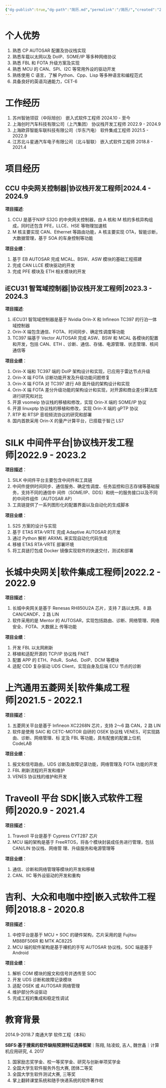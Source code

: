 ```yaml
---
{"dg-publish":true,"dg-path":"简历.md","permalink":"/简历/","created":"2023-09-06T14:23:45.000+08:00","updated":"2025-03-04T23:44:52.134+08:00"}
---
```


# 个人优势

1. 熟悉 CP AUTOSAR 配置及协议栈实现
2. 熟悉车载以太网以及 DoIP、SOME/IP 等多种网络协议
3. 熟悉 FBL 和 FOTA 升级方案及实现
4. 熟悉 MCU 的 CAN、SPI、I2C 等常用外设的驱动开发
5. 熟练使用 C 语言，了解 Python、Cpp、Lisp 等多种语言和编程范式
6. 具备良好的英语沟通能力，CET-6

# 工作经历

1. 苏州智驰领驭（中际旭创） 嵌入式软件工程师 2024.10 - 至今
2. 上海创时汽车科技有限公司（上汽集团） 协议栈开发工程师 2022.9 - 2024.9
3. 上海欧菲智能车联科技有限公司（华东汽电） 软件集成工程师 2021.5 - 2022.9
4. 江苏北斗星通汽车电子有限公司（北斗智联） 嵌入式软件工程师 2018.8 - 2021.4

# 项目经历

## CCU 中央网关控制器|协议栈开发工程师|2024.4 - 2024.9

**项目描述**:
1. CCU 是基于NXP S32G 的中央网关控制器，由 A 核和 M 核的多核异构组成，同时还包含 PFE，LLCE、HSE 等物理加速核
2. M 核主要实现 CAN、Ethernet 等路由功能，A 核主要实现 OTA，智能诊断，大数据管理，基于 SOA 的车身控制等功能

**项目业绩**：
1. 基于 EB AUTOSAR 完成 MCAL、BSW、ASW 模块的基础工程搭建
2. 完成 CAN LLCE 模块驱动的开发
3. 完成 PFE 模块及 ETH 相关模块的开发

## iECU31 智驾域控制器|协议栈开发工程师|2023.3 - 2024.3

**项目描述**:
1. iECU31 智驾域控制器是基于 Nvidia Orin-X 和 Infineon TC397 的行泊一体域控制器
2. Orin-X 端包含通信、FOTA、时间同步、确定性调度等功能
3. TC397 端基于 Vector AUTOSAR 完成 ASW、BSW 和 MCAL 各模块的配置和开发，包括 CAN、ETH 、诊断、通信、存储、电源管理、状态管理、核间通信等

**项目业绩**：
1. Orin-X 端和 TC397 端的 DoIP 架构设计和实现，已应用于雷达节点升级
2. Orin-X 端 FOTA 诊断功能开发及升级功能问题修复
3. Orin-X 端 FOTA 对 TC397 进行 AB 面升级的架构设计和实现
4. Orin-X 端 FOTA 差分升级功能的架构设计和实现，对开源和商业差分算法库进行研究和对比
5. 开源 vsomeip 协议栈的移植和修改，实现 Orin-X 端的 SOME/IP 协议
6. 开源 linuxptp 协议栈的移植和修改，实现 Orin-X 端的 gPTP 协议
7. RTP 和 RTSP 音视频流协议的研究和部署
8. 国内首款采用 Orin-X 的量产计算平台，已搭载于智己 LS7

# SILK 中间件平台|协议栈开发工程师|2022.9 - 2023.2

**项目描述**：
1. SILK 中间件平台主要包含中间件和工具链
2. 中间件提供时间同步、通信服务、确定性调度、任务监控和日志存储等基础服务，支持不同的通信中
间件（SOME/IP、DDS）和统一的服务接口以及不同的中间件组件（AUTOSAR AP）
3. 工具链提供了一系列图形化的配置界面以及自动化的生成脚本

**项目业绩**：
1. S2S 方案的设计与实现
2. 基于 ETAS RTA-VRTE 完成 Adaptive AUTOSAR 的开发
3. 通过 Python 解析 ARXML 来实现自动化代码生成
4. 移植 ETAS RTA-VRTE 部署环境
5. 将工具链打包成 Docker 镜像实现软件的快速交付，测试和部署

# 长城中央网关|软件集成工程师|2022.2 - 2022.9

**项目描述**：
1. 长城中央网关是基于 Renesas RH850U2A 芯片，支持 7 路以太网、8 路 CAN/CANDF、2 路 LIN
2. 软件采用的是 Mentor 的 AUTOSAR，实现包括路由、诊断、网络管理、网络安全、FOTA、大数据上
传等功能

**项目业绩**：
1. 开发 FBL 以太网刷新
2. 移植和适配开源的 TCP/IP 协议栈 FNET
3. 配置 APP 的 ETH、PduR、SoAd、DoIP、DCM 等模块
4. 适配 CDD 复杂驱动 UDS Client，实现自身及后端 ECU 节点的诊断

# 上汽通用五菱网关|软件集成工程师|2021.5 - 2022.1

**项目描述**：
1. 五菱网关平台是基于 Infineon XC2268N 芯片，支持 2～6 路 CAN，2 路 LIN
2. 软件是使用 SAIC 和 CETC-MOTOR 自研的 OSEK 协议栈 VENES，可实现路由、诊断、网络管理、标
定及 FBL 等功能，具有配套的配置上位机 CodeLAB

**项目业绩**：
1. 报文和信号路由，UDS 诊断及故障记录功能，网络管理及 FOTA 功能的开发
2. FBL 刷新流程的开发和维护
3. VENES 协议栈的维护和开发

# TraveoII 平台 SDK|嵌入式软件工程师|2020.9 - 2021.4

**项目描述**：
1. TraveoII 平台是基于 Cypress CYT2B7 芯片
2. MCU 端的架构是基于 FreeRTOS，将各个模块封装成任务进行管理，包括 CAN/LIN 协议栈、网络管
理、升级服务和电源管理等

**项目业绩**：
1. 通信、诊断和网络管理等模块的开发和移植
2. CAN、IIC 等外设驱动的开发和重构

# 吉利、大众和电咖中控|嵌入式软件工程师|2018.8 - 2020.8

**项目描述**：
1. 中控平台是基于 MCU + SOC 的硬件架构，芯片采用的是 Fujitsu MB8BF506R 和 MTK AC8225
2. MCU 端的软件架构是基于裸机的手写 AUTOSAR 协议栈，SOC 端是基于 Android

**项目业绩**：
1. 解析 COM 模块的报文和信号并透传至 SOC
2. 开发 UDS 诊断和故障记录模块
3. 适配 OSEK 或 AUTOSAR 网络管理
4. 维护部分外设驱动
5. 完成工程的集成和稳定性调试

# 教育背景

2014.9-2018.7 南通大学 软件工程（本科）

**SBFS:基于搜索的软件缺陷预测特征选择框架**｜陈翔, 陆凌姣, 吉人, 魏世鑫｜计算机应用研究, 4. 2017

1. 国家励志奖学金、校一等奖学金、研究与创新单项奖学金
2. 全国大学生软件服务外包大赛, 团体二等奖
3. 全国大学生软件测试大赛, 三等奖
4. 掌上翻转课堂系统和随手快递系统的软件著作权
